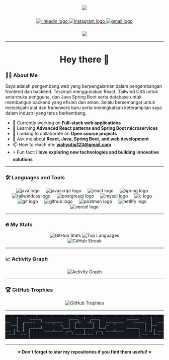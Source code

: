 <div align="center">
  <img height="150" src="https://media.giphy.com/media/M9gbBd9nbDrOTu1Mqx/giphy.gif" />
</div>

###

<div align="center">
  <a href="https://www.linkedin.com/in/ahmad-wahyudi-tanjung-b09377313/" target="_blank">
    <img src="https://img.shields.io/static/v1?message=LinkedIn&logo=linkedin&label=&color=0077B5&logoColor=white&labelColor=&style=for-the-badge" height="25" alt="linkedin logo" />
  </a>
  <a href="https://www.instagram.com/wahyudi.120505/" target="_blank">
    <img src="https://img.shields.io/static/v1?message=Instagram&logo=instagram&label=&color=E4405F&logoColor=white&labelColor=&style=for-the-badge" height="25" alt="instagram logo" />
  </a>
  <a href="mailto:wahyutjg123@gmail.com" target="_blank">
    <img src="https://img.shields.io/static/v1?message=Gmail&logo=gmail&label=&color=D14836&logoColor=white&labelColor=&style=for-the-badge" height="25" alt="gmail logo"  />
  </a>
</div>

###

<div align="center">
  <img src="https://visitor-badge.laobi.icu/badge?page_id=Wahyudi120505.Wahyudi120505" />
</div>

---

<h1 align="center">Hey there 👋</h1>

###

<h3 align="left">👨‍💻 About Me</h3>

<p align="left">
  Saya adalah pengembang web yang berpengalaman dalam pengembangan frontend dan backend. Terampil menggunakan React, Tailwind CSS untuk antarmuka pengguna, dan Java Spring Boot serta database untuk membangun backend yang efisien dan aman. Selalu bersemangat untuk menjelajahi alat dan framework baru serta meningkatkan keterampilan saya dalam industri yang terus berkembang.
</p>

- 🔭 Currently working on **Full-stack web applications**
- 🌱 Learning **Advanced React patterns and Spring Boot microservices**
- 👯 Looking to collaborate on **Open source projects**
- 💬 Ask me about **React, Java, Spring Boot, and web development**
- 📫 How to reach me: **wahyutjg123@gmail.com**
- ⚡ Fun fact: **I love exploring new technologies and building innovative solutions**

---

<h3 align="left">🛠 Languages and Tools</h3>

<div align="center">
  <img src="https://skillicons.dev/icons?i=java" height="40" alt="java logo"  />
  <img width="12" />
  <img src="https://skillicons.dev/icons?i=js" height="40" alt="javascript logo"  />
  <img width="12" />
  <img src="https://skillicons.dev/icons?i=react" height="40" alt="react logo"  />
  <img width="12" />
  <img src="https://skillicons.dev/icons?i=spring" height="40" alt="spring logo"  />
  <img width="12" />
  <img src="https://skillicons.dev/icons?i=tailwind" height="40" alt="tailwindcss logo"  />
  <img width="12" />
  <img src="https://skillicons.dev/icons?i=postgres" height="40" alt="postgresql logo"  />
  <img width="12" />
  <img src="https://skillicons.dev/icons?i=mysql" height="40" alt="mysql logo"  />
  <img width="12" />
  <img src="https://skillicons.dev/icons?i=c" height="40" alt="c logo"  />
  <img width="12" />
  <img src="https://skillicons.dev/icons?i=git" height="40" alt="git logo"  />
  <img width="12" />
  <img src="https://skillicons.dev/icons?i=github" height="40" alt="github logo"  />
  <img width="12" />
  <img src="https://skillicons.dev/icons?i=postman" height="40" alt="postman logo"  />
  <img width="12" />
  <img src="https://skillicons.dev/icons?i=netlify" height="40" alt="netlify logo"  />
  <img width="12" />
  <img src="https://skillicons.dev/icons?i=vercel" height="40" alt="vercel logo"  />
</div>

---

<h3 align="left">🔥 My Stats</h3>

<div align="center">
  <img src="https://github-readme-stats.vercel.app/api?username=Wahyudi120505&show_icons=true&theme=tokyonight&hide_border=false&count_private=true" height="165" alt="GitHub Stats" />
  <img src="https://github-readme-stats.vercel.app/api/top-langs/?username=Wahyudi120505&layout=compact&theme=tokyonight&hide_border=false&langs_count=8" height="165" alt="Top Languages" />
</div>

<div align="center">
  <img src="https://streak-stats.demolab.com?user=Wahyudi120505&locale=en&mode=daily&theme=tokyonight&hide_border=false&border_radius=5" height="180" alt="GitHub Streak" />
</div>

---

<h3 align="left">📈 Activity Graph</h3>

<div align="center">
  <img src="https://github-readme-activity-graph.vercel.app/graph?username=Wahyudi120505&theme=tokyo-night&hide_border=true" alt="Activity Graph" />
</div>

---

<h3 align="left">🏆 GitHub Trophies</h3>

<div align="center">
  <img src="https://github-profile-trophy.vercel.app/?username=Wahyudi120505&theme=tokyonight&no-frame=false&no-bg=false&margin-w=4" alt="GitHub Trophies" />
</div>

---

<div align="center">
  <picture>
  <source media="(prefers-color-scheme: dark)" srcset="https://raw.githubusercontent.com/Wahyudi120505/Wahyudi120505/output/pacman-contribution-graph-dark.svg">
  <img alt="Pacman contribution graph" src="https://raw.githubusercontent.com/Wahyudi120505/Wahyudi120505/output/pacman-contribution-graph-dark.svg">
</picture>
</div>

---

<div align="center">
  <b>⭐ Don't forget to star my repositories if you find them useful! ⭐</b>
</div>
